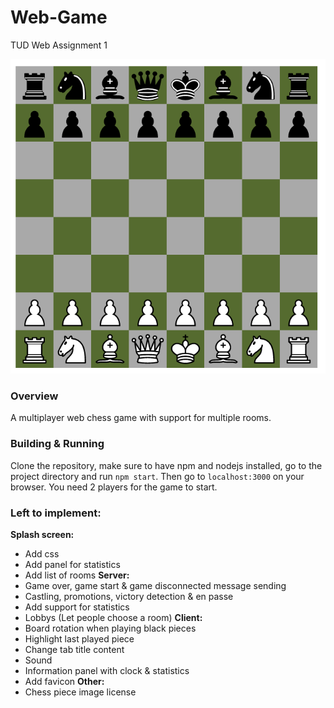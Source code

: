 # Web-Game
TUD Web Assignment 1

![chess image](media/chess1.png)

### Overview
A multiplayer web chess game with support for multiple rooms. 

### Building & Running
Clone the repository, make sure to have npm and nodejs installed, go to the project directory and run `npm start`. Then go to `localhost:3000` on your browser. You need 2 players for the game to start.

### Left to implement:
**Splash screen:**
- Add css
- Add panel for statistics
- Add list of rooms
**Server:**
- Game over, game start & game disconnected message sending 
- Castling, promotions, victory detection & en passe
- Add support for statistics
- Lobbys (Let people choose a room)
**Client:**
- Board rotation when playing black pieces
- Highlight last played piece
- Change tab title content
- Sound
- Information panel with clock & statistics
- Add favicon
**Other:**
- Chess piece image license
